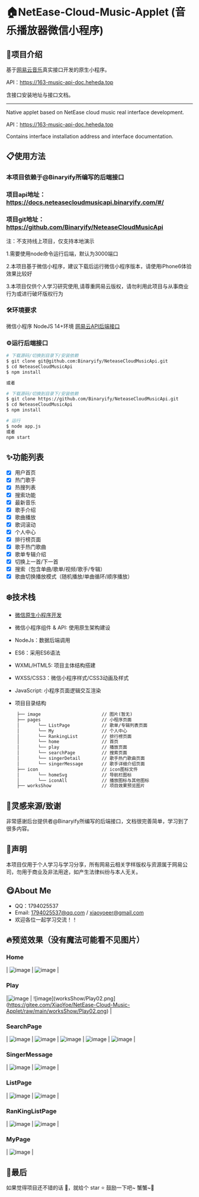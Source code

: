 # 🏠NetEase-Cloud-Music-Applet (音乐播放器微信小程序)
## 📖项目介绍

基于[网易云音乐](https://music.163.com/#/download)真实接口开发的原生小程序。

API：https://163-music-api-doc.heheda.top

含接口安装地址与接口文档。

-----------------------------------------------------------------------

Native applet based on NetEase cloud music real interface development.

API：https://163-music-api-doc.heheda.top

Contains interface installation address and interface documentation.

## 📋使用方法
### 本项目依赖于@Binaryify所编写的后端接口
### 项目api地址：https://docs.neteasecloudmusicapi.binaryify.com/#/
### 项目git地址：https://github.com/Binaryify/NeteaseCloudMusicApi
注：不支持线上项目，仅支持本地演示

1.需要使用node命令运行后端，默认为3000端口

2.本项目基于微信小程序，建议下载后运行微信小程序版本，请使用iPhone6体验效果比较好

3.本项目仅供个人学习研究使用,请尊重网易云版权，请勿利用此项目与从事商业行为或进行破坏版权行为

### 🛠️环境要求
微信小程序
NodeJS 14+环境
[网易云API后端接口](https://github.com/Binaryify/NeteaseCloudMusicApi)

### ⚙️运行后端接口
```sh
# 下载源码/切换到目录下/安装依赖
$ git clone git@github.com:Binaryify/NeteaseCloudMusicApi.git
$ cd NeteaseCloudMusicApi
$ npm install

或者

# 下载源码/切换到目录下/安装依赖
$ git clone https://github.com/Binaryify/NeteaseCloudMusicApi.git
$ cd NeteaseCloudMusicApi
$ npm install
```

```sh
# 运行
$ node app.js
或者
npm start
```

## ✨功能列表
- [x] 用户首页
- [x] 热门歌手
- [x] 热搜列表
- [x] 搜索功能
- [x] 最新音乐
- [x] 歌手介绍
- [x] 歌曲播放
- [x] 歌词滚动
- [x] 个人中心
- [x] 排行榜页面
- [x] 歌手热门歌曲
- [x] 歌单专辑介绍
- [x] 切换上一首/下一首
- [x] 搜索（包含单曲/歌单/视频/歌手/专辑）
- [x] 歌曲切换播放模式（随机播放/单曲循环/顺序播放）

## ❄️技术栈
- [微信原生小程序开发](https://developers.weixin.qq.com/miniprogram/dev/framework/)
- 微信小程序组件 & API: 使用原生架构建设 
- NodeJs：数据后端调用
- ES6：采用ES6语法
- WXML/HTML5: 项目主体结构搭建
- WXSS/CSS3：微信小程序样式/CSS3动画及样式
- JavaScript: 小程序页面逻辑交互渲染


- 项目目录结构

```html
    ├── image                       // 图片(暂无)
    ├── pages                       // 小程序页面
    │       └── ListPage            // 歌单/专辑列表页面
    │       └── My                  // 个人中心
    │       └── RankingList         // 排行榜页面
    │       └── home                // 首页
    │       └── play                // 播放页面
    │       └── searchPage          // 搜索页面
    │       └── singerDetail        // 歌手热门歌曲页面
    │       └── singerMessage       // 歌手详细介绍页面
    ├── icon                        // icon图标文件
    │       └── homeSvg             // 导航栏图标
    │       └── iconAll             // 播放图标与其他图标
    ├── worksShow                   // 项目效果预览图片
```

## 🌊灵感来源/致谢
非常感谢后台提供者@Binaryify所编写的后端接口，文档很完善简单，学习到了很多内容。

## 💭声明
本项目仅用于个人学习与学习分享，所有网易云相关字样版权与资源属于网易公司，勿用于商业及非法用途，如产生法律纠纷与本人无关。

## 😋About Me

- QQ：1794025537
- Email: 1794025537@qq.com / xiaoyoeer@gmail.com
- 欢迎各位一起学习交流！！

## 🔥预览效果（没有魔法可能看不见图片）
### Home
| ![image](https://gitee.com/XiaoYoe/NetEase-Cloud-Music-Applet/raw/main/worksShow/Home.png) | ![image](https://gitee.com/XiaoYoe/NetEase-Cloud-Music-Applet/raw/main/worksShow/Home_HotSinger.png) |

### Play
|![image](https://gitee.com/XiaoYoe/NetEase-Cloud-Music-Applet/raw/main/worksShow/Play01.png) | ![image](worksShow/Play02.png](https://gitee.com/XiaoYoe/NetEase-Cloud-Music-Applet/raw/main/worksShow/Play02.png) |

### SearchPage
| ![image](https://gitee.com/XiaoYoe/NetEase-Cloud-Music-Applet/raw/main/worksShow/SearchPage01.png) | 
![image](https://gitee.com/XiaoYoe/NetEase-Cloud-Music-Applet/raw/main/worksShow/SearchPage02.png) | ![image](https://gitee.com/XiaoYoe/NetEase-Cloud-Music-Applet/raw/main/worksShow/SearchPage03.png) |
![image](https://gitee.com/XiaoYoe/NetEase-Cloud-Music-Applet/raw/main/worksShow/SearchPage04.png) | ![image](https://gitee.com/XiaoYoe/NetEase-Cloud-Music-Applet/raw/main/worksShow/SearchPage05.png) |

### SingerMessage
| ![image](https://gitee.com/XiaoYoe/NetEase-Cloud-Music-Applet/raw/main/worksShow/SingerPage.png) | ![image](https://gitee.com/XiaoYoe/NetEase-Cloud-Music-Applet/raw/main/worksShow/SingerMessage.png) |

### ListPage
| ![image](https://gitee.com/XiaoYoe/NetEase-Cloud-Music-Applet/raw/main/worksShow/ListPage.png) | ![image]([worksShow/ListMessagePage.png](https://gitee.com/XiaoYoe/NetEase-Cloud-Music-Applet/raw/main/worksShow/ListMessagePage.png)) |
### RanKingListPage
| ![image](https://gitee.com/XiaoYoe/NetEase-Cloud-Music-Applet/raw/main/worksShow/RanKing.png) | ![image](https://gitee.com/XiaoYoe/NetEase-Cloud-Music-Applet/raw/main/worksShow/RanKing01.png) |

### MyPage
| ![image](https://gitee.com/XiaoYoe/NetEase-Cloud-Music-Applet/raw/main/worksShow/My.png) |

## 🌼最后
如果觉得项目还不错的话 👏，就给个 star ⭐ 鼓励一下吧~ 蟹蟹~👋
